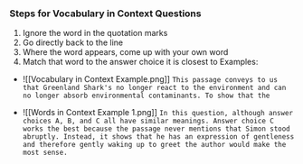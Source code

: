 ### Steps for Vocabulary in Context Questions
1. Ignore the word in the quotation marks
2. Go directly back to the line
3. Where the word appears, come up with your own word 
4. Match that word to the answer choice it is closest to
  Examples: 
- ![[Vocabulary in Context Example.png]]
	`This passage conveys to us that Greenland Shark's no longer react to the environment and can no longer absorb environmental contaminants. To show that the `
	
- ![[Words in Context Example 1.png]]
	`In this question, although answer choices A, B, and C all have similar meanings. Answer choice C works the best because the passage never mentions that Simon stood abruptly. Instead, it shows that he has an expression of gentleness and therefore gently waking up to greet the author would make the most sense.`